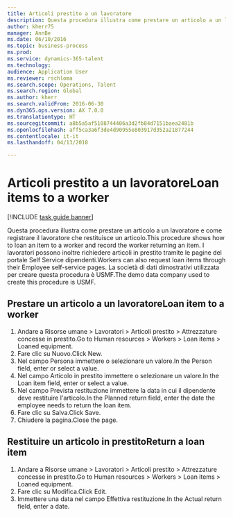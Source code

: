```yaml
--- 
title: Articoli prestito a un lavoratore
description: Questa procedura illustra come prestare un articolo a un lavoratore e come registrare il lavoratore che restituisce un articolo.
author: kherr75
manager: AnnBe
ms.date: 06/10/2016
ms.topic: business-process
ms.prod: 
ms.service: dynamics-365-talent
ms.technology: 
audience: Application User
ms.reviewer: rschloma
ms.search.scope: Operations, Talent
ms.search.region: Global
ms.author: kherr
ms.search.validFrom: 2016-06-30
ms.dyn365.ops.version: AX 7.0.0
ms.translationtype: HT
ms.sourcegitcommit: a8b5a5af5108744406a3d2fb84d7151baea2481b
ms.openlocfilehash: aff5ca3a6f3de4d90955e803917d352a21877244
ms.contentlocale: it-it
ms.lasthandoff: 04/13/2018

---
```

# <a name="loan-items-to-a-worker"></a><span data-ttu-id="bf545-103">Articoli prestito a un lavoratore</span><span class="sxs-lookup"><span data-stu-id="bf545-103">Loan items to a worker</span></span>

[!INCLUDE [task guide banner](../../includes/task-guide-banner.md)]

<span data-ttu-id="bf545-104">Questa procedura illustra come prestare un articolo a un lavoratore e come registrare il lavoratore che restituisce un articolo.</span><span class="sxs-lookup"><span data-stu-id="bf545-104">This procedure shows how to loan an item to a worker and record the worker returning an item.</span></span> <span data-ttu-id="bf545-105">I lavoratori possono inoltre richiedere articoli in prestito tramite le pagine del portale Self Service dipendenti.</span><span class="sxs-lookup"><span data-stu-id="bf545-105">Workers can also request loan items through their Employee self-service pages.</span></span> <span data-ttu-id="bf545-106">La società di dati dimostrativi utilizzata per creare questa procedura è USMF.</span><span class="sxs-lookup"><span data-stu-id="bf545-106">The demo data company used to create this procedure is USMF.</span></span>


## <a name="loan-item-to-a-worker"></a><span data-ttu-id="bf545-107">Prestare un articolo a un lavoratore</span><span class="sxs-lookup"><span data-stu-id="bf545-107">Loan item to a worker</span></span>
1. <span data-ttu-id="bf545-108">Andare a Risorse umane > Lavoratori > Articoli prestito > Attrezzature concesse in prestito.</span><span class="sxs-lookup"><span data-stu-id="bf545-108">Go to Human resources > Workers > Loan items > Loaned equipment.</span></span>
2. <span data-ttu-id="bf545-109">Fare clic su Nuovo.</span><span class="sxs-lookup"><span data-stu-id="bf545-109">Click New.</span></span>
3. <span data-ttu-id="bf545-110">Nel campo Persona immettere o selezionare un valore.</span><span class="sxs-lookup"><span data-stu-id="bf545-110">In the Person field, enter or select a value.</span></span>
4. <span data-ttu-id="bf545-111">Nel campo Articolo in prestito immettere o selezionare un valore.</span><span class="sxs-lookup"><span data-stu-id="bf545-111">In the Loan item field, enter or select a value.</span></span>
5. <span data-ttu-id="bf545-112">Nel campo Prevista restituzione immettere la data in cui il dipendente deve restituire l'articolo.</span><span class="sxs-lookup"><span data-stu-id="bf545-112">In the Planned return field, enter the date the employee needs to return the loan item.</span></span>
6. <span data-ttu-id="bf545-113">Fare clic su Salva.</span><span class="sxs-lookup"><span data-stu-id="bf545-113">Click Save.</span></span>
7. <span data-ttu-id="bf545-114">Chiudere la pagina.</span><span class="sxs-lookup"><span data-stu-id="bf545-114">Close the page.</span></span>

## <a name="return-a-loan-item"></a><span data-ttu-id="bf545-115">Restituire un articolo in prestito</span><span class="sxs-lookup"><span data-stu-id="bf545-115">Return a loan item</span></span>
1. <span data-ttu-id="bf545-116">Andare a Risorse umane > Lavoratori > Articoli prestito > Attrezzature concesse in prestito.</span><span class="sxs-lookup"><span data-stu-id="bf545-116">Go to Human resources > Workers > Loan items > Loaned equipment.</span></span>
2. <span data-ttu-id="bf545-117">Fare clic su Modifica.</span><span class="sxs-lookup"><span data-stu-id="bf545-117">Click Edit.</span></span>
3. <span data-ttu-id="bf545-118">Immettere una data nel campo Effettiva restituzione.</span><span class="sxs-lookup"><span data-stu-id="bf545-118">In the Actual return field, enter a date.</span></span>


